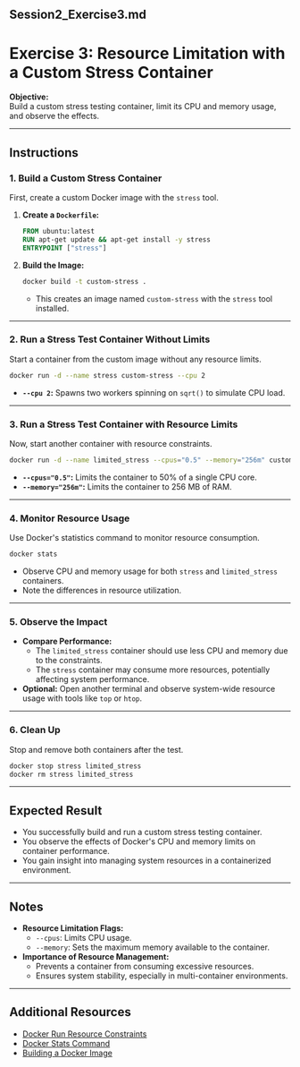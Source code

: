 

## **Session2_Exercise3.md**


# Exercise 3: Resource Limitation with a Custom Stress Container

**Objective:**  
Build a custom stress testing container, limit its CPU and memory usage, and observe the effects.

---

## **Instructions**

### 1. Build a Custom Stress Container

First, create a custom Docker image with the `stress` tool.

1. **Create a `Dockerfile`:**

   ```Dockerfile
   FROM ubuntu:latest
   RUN apt-get update && apt-get install -y stress
   ENTRYPOINT ["stress"]
   ```

2. **Build the Image:**

   ```bash
   docker build -t custom-stress .
   ```

   - This creates an image named `custom-stress` with the `stress` tool installed.

---

### 2. Run a Stress Test Container Without Limits

Start a container from the custom image without any resource limits.

```bash
docker run -d --name stress custom-stress --cpu 2
```

- **`--cpu 2`:** Spawns two workers spinning on `sqrt()` to simulate CPU load.

---

### 3. Run a Stress Test Container with Resource Limits

Now, start another container with resource constraints.

```bash
docker run -d --name limited_stress --cpus="0.5" --memory="256m" custom-stress --cpu 2
```

- **`--cpus="0.5"`:** Limits the container to 50% of a single CPU core.
- **`--memory="256m"`:** Limits the container to 256 MB of RAM.

---

### 4. Monitor Resource Usage

Use Docker's statistics command to monitor resource consumption.

```bash
docker stats
```

- Observe CPU and memory usage for both `stress` and `limited_stress` containers.
- Note the differences in resource utilization.

---

### 5. Observe the Impact

- **Compare Performance:**
  - The `limited_stress` container should use less CPU and memory due to the constraints.
  - The `stress` container may consume more resources, potentially affecting system performance.
- **Optional:** Open another terminal and observe system-wide resource usage with tools like `top` or `htop`.

---

### 6. Clean Up

Stop and remove both containers after the test.

```bash
docker stop stress limited_stress
docker rm stress limited_stress
```

---

## **Expected Result**

- You successfully build and run a custom stress testing container.
- You observe the effects of Docker's CPU and memory limits on container performance.
- You gain insight into managing system resources in a containerized environment.

---

## **Notes**

- **Resource Limitation Flags:**
  - `--cpus`: Limits CPU usage.
  - `--memory`: Sets the maximum memory available to the container.
- **Importance of Resource Management:**
  - Prevents a container from consuming excessive resources.
  - Ensures system stability, especially in multi-container environments.

---

## **Additional Resources**

- [Docker Run Resource Constraints](https://docs.docker.com/config/containers/resource_constraints/)
- [Docker Stats Command](https://docs.docker.com/engine/reference/commandline/stats/)
- [Building a Docker Image](https://docs.docker.com/engine/reference/builder/)


